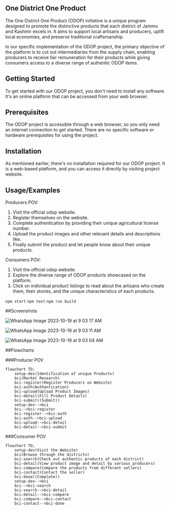 ## One District One  Product
The One District One Product (ODOP) initiative is a unique program designed to promote the distinctive products that each district of Jammu and Kashmir excels in. It aims to support local artisans and producers, uplift local economies, and preserve traditional craftsmanship.

In our specific implementation of the ODOP project, the primary objective of the platform is to cut out intermediaries from the supply chain, enabling producers to receive fair remuneration for their products while giving consumers access to a diverse range of authentic ODOP items.

## Getting Started
To get started with our ODOP project, you don't need to install any software. It's an online platform that can be accessed from your web browser.

## Prerequisites
The ODOP project is accessible through a web browser, so you only need an internet connection to get started. There are no specific software or hardware prerequisites for using the project.

## Installation

As mentioned earlier, there's no installation required for our ODOP project. It is a web-based platform, and you can access it directly by visiting project website.

## Usage/Examples

Producers POV:
1. Visit the official odop website.
2. Register themselves on the website.
3. Complete authentication by providing their unique agricultural license number.
4. Upload the product images and other relevant details and descriptions like.
5. Finally submit the product and let people know about their unique products.

Consumers POV:
1. Visit the official odop website.
2. Explore the diverse range of ODOP products showcased on the platform.
3. Click on individual product listings to read about the artisans who create them, their stories, and the unique characteristics of each products.


```npm start```
```npm test```
```npm run build```

##Screenshots

![WhatsApp Image 2023-10-19 at 9 03 17 AM](https://github.com/One-District-One-Product/ODOP-Dev/assets/113474452/fb4967ca-6ed1-4d53-9ec4-0e50f34151d6)

![WhatsApp Image 2023-10-19 at 9 03 11 AM](https://github.com/One-District-One-Product/ODOP-Dev/assets/113474452/80afbd10-6e4e-4f3f-a81b-8103571d8f48)

![WhatsApp Image 2023-10-19 at 9 03 04 AM](https://github.com/One-District-One-Product/ODOP-Dev/assets/113474452/9910186d-37d1-494e-b3f0-93fab497335a)

##Flowcharts

###Producer POV

```mermaid
flowchart TD;
    setup-dev(Identification of unique Products)
    bci(Market Research)
    bci-register(Register Producers on Website)
    bci-auth(Authentication)
    bci-upload(Upload Product Images)
    bci-detail(Fill Product Details)
    bci-submit((Submit))
    setup-dev-->bci
    bci-->bci-register
    bci-register-->bci-auth
    bci-auth-->bci-upload
    bci-upload-->bci-detail
    bci-detail-->bci-submit
```

###Consumer POV

```mermaid
flowchart TD;
    setup-dev(Visit the Website)
    bci(Browse through the districts)
    bci-search(Check out authentic products of each district)
    bci-detail(View product image and detail by various producers)
    bci-compare(Compare the products from different sellers)
    bci-contact(Contact the seller)
    bci-done((Complete))
    setup-dev-->bci
    bci-->bci-search
    bci-search-->bci-detail
    bci-detail-->bci-compare
    bci-compare-->bci-contact
    bci-contact-->bci-done
```
